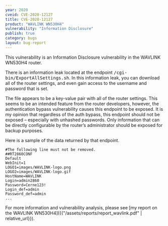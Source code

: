 ```yaml
---
year: 2020
cveid: CVE-2020-12127
title: CVE-2020-12127
product: "WAVLINK WN530H4"
vulnerability: "Information Disclosure"
publish: true
category: bugs
layout: bug-report
---
```


This vulnerability is an Information Disclosure vulnerability in the WAVLINK WN530H4 router.

There is an information leak located at the endpoint <kbd>/cgi-bin/ExportAllSettings.sh</kbd>. In this information leak, you can download all of the router settings, and even gain access to the username and password that is set.

The file appears to be a key-value pair with all of the router settings. This seems to be an intended feature from the router developers, however, the authentication bypass vulnerability causes this endpoint to be exposed. It is my opinion that regardless of the auth bypass, this endpoint should not be exposed – especially with unhashed passwords. Only information that can be directly configurable by the router’s administrator should be exposed for backup purposes.

Here is a sample of the data returned by that endpoint.

<pre>
<code>#The following line must not be removed.
##RT2860CONF
Default
WebInit=1
LOGO1=images/WAVLINK-logo.png
LOGO2=images/WAVLINK-logo.gif
HostName=WAVLINK
Login=admin2860
Password=Cerne123!
Login_def=admin
Password_def=admin
...</code>
</pre>

For more information and vulnerability analysis, please see [my report on the WAVLINK WN530H4]({{"/assets/reports/report_wavlink.pdf" | relative_url}}).
